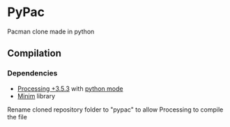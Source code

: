 # PyPac

Pacman clone made in python

## Compilation
### Dependencies
- [Processing +3.5.3](https://py.processing.org/) with [python mode](https://py.processing.org/)
- [Minim](http://code.compartmental.net/minim/) library

Rename cloned repository folder to "pypac" to allow Processing to compile the file
